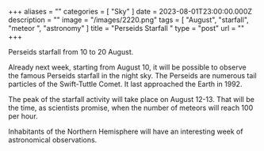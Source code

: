+++
aliases = ""
categories = [ "Sky" ]
date = 2023-08-01T23:00:00.000Z
description = ""
image = "/images/2220.png"
tags = [ "August", "starfall", "meteor ", "astronomy" ]
title = "Perseids Starfall "
type = "post"
url = ""
+++

Perseids starfall from 10 to 20 August.

Already next week, starting from August 10, it will be possible to observe the famous Perseids starfall in the night sky. The Perseids are numerous tail particles of the Swift-Tuttle Comet. It last approached the Earth in 1992.

The peak of the starfall activity will take place on August 12-13. That will be the time, as scientists promise, when the number of meteors will reach 100 per hour.

Inhabitants of the Northern Hemisphere will have an interesting week of astronomical observations.
